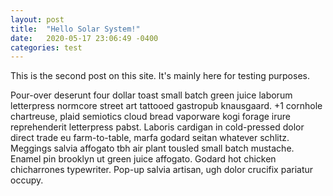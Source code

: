 ```yaml
---
layout: post
title:  "Hello Solar System!"
date:   2020-05-17 23:06:49 -0400
categories: test
---
```


This is the second post on this site. It's mainly here for testing purposes.

Pour-over deserunt four dollar toast small batch green juice laborum letterpress normcore street art tattooed gastropub knausgaard. +1 cornhole chartreuse, plaid semiotics cloud bread vaporware kogi forage irure reprehenderit letterpress pabst. Laboris cardigan in cold-pressed dolor direct trade eu farm-to-table, marfa godard seitan whatever schlitz. Meggings salvia affogato tbh air plant tousled small batch mustache. Enamel pin brooklyn ut green juice affogato. Godard hot chicken chicharrones typewriter. Pop-up salvia artisan, ugh dolor crucifix pariatur occupy.
